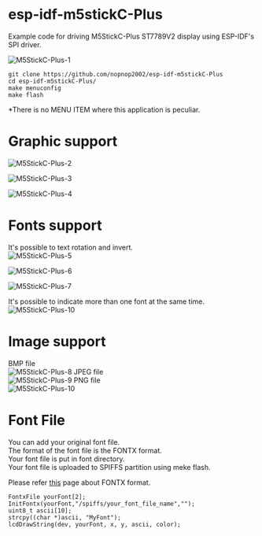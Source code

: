 # esp-idf-m5stickC-Plus
Example code for driving M5StickC-Plus ST7789V2 display using ESP-IDF's SPI driver.

![M5StickC-Plus-1](https://user-images.githubusercontent.com/6020549/100175622-1a2cea00-2f12-11eb-8d3d-37aa5525856b.JPG)

```
git clone https://github.com/nopnop2002/esp-idf-m5stickC-Plus
cd esp-idf-m5stickC-Plus/
make menuconfig
make flash
```

\*There is no MENU ITEM where this application is peculiar.   


# Graphic support
![M5StickC-Plus-2](https://user-images.githubusercontent.com/6020549/100176342-73e1e400-2f13-11eb-9b03-0ec912228ce5.JPG)

![M5StickC-Plus-3](https://user-images.githubusercontent.com/6020549/100176344-75131100-2f13-11eb-80f9-cf35e85fddef.JPG)

![M5StickC-Plus-4](https://user-images.githubusercontent.com/6020549/100176347-76443e00-2f13-11eb-8e47-3b63f884062b.JPG)

# Fonts support
It's possible to text rotation and invert.   
![M5StickC-Plus-5](https://user-images.githubusercontent.com/6020549/100175720-45afd480-2f12-11eb-9acb-8d4244a2a910.JPG)

![M5StickC-Plus-6](https://user-images.githubusercontent.com/6020549/100175721-46e10180-2f12-11eb-8cdb-cd4add269dcd.JPG)

![M5StickC-Plus-7](https://user-images.githubusercontent.com/6020549/100175724-48aac500-2f12-11eb-9329-d3ca8267432a.JPG)

It's possible to indicate more than one font at the same time.   
![M5StickC-Plus-10](https://user-images.githubusercontent.com/6020549/100175726-49435b80-2f12-11eb-99a2-ded8e71afba1.JPG)


# Image support
BMP file   
![M5StickC-Plus-8](https://user-images.githubusercontent.com/6020549/100175767-5d875880-2f12-11eb-8cae-991e73e1f93b.JPG)
JPEG file   
![M5StickC-Plus-9](https://user-images.githubusercontent.com/6020549/100175770-5eb88580-2f12-11eb-90d3-43d06675bb99.JPG)
PNG file    
![M5StickC-Plus-10](https://user-images.githubusercontent.com/6020549/100175773-5fe9b280-2f12-11eb-9043-55abc8e72a2e.JPG)


# Font File   
You can add your original font file.   
The format of the font file is the FONTX format.   
Your font file is put in font directory.   
Your font file is uploaded to SPIFFS partition using meke flash.   

Please refer [this](http://elm-chan.org/docs/dosv/fontx_e.html) page about FONTX format.   

```
FontxFile yourFont[2];
InitFontx(yourFont,"/spiffs/your_font_file_name","");
uint8_t ascii[10];
strcpy((char *)ascii, "MyFont");
lcdDrawString(dev, yourFont, x, y, ascii, color);
```


